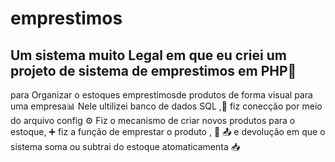 # emprestimos
## Um sistema muito Legal em que eu criei um projeto de sistema de emprestimos em PHP🐘

para Organizar o estoques emprestimosde produtos de forma visual para uma empresa📊
Nele ultilizei banco de dados SQL ,💽
fiz conecção por meio do arquivo config ⚙️
 Fiz o mecanismo de criar novos produtos para o estoque, ➕ 
 fiz a função de emprestar o produto , 🫴 📤
 e devolução em que o sistema soma ou subtrai do estoque atomaticamenta 📥
